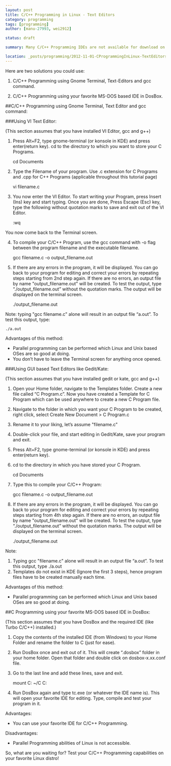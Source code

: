 ```yaml
---
layout: post
title: C/C++ Programming in Linux - Text Editors
category: programming
tags: [programming]
author: [manu-27993, wei2912]

status: draft

summary: Many C/C++ Programming IDEs are not available for download on Linux. Here, we cover the solutions in Linux.

location: _posts/programming/2012-11-01-CProgrammingInLinux-TextEditors.md
--- 
```


Here are two solutions you could use:

1) C/C++ Programming using Gnome Terminal, Text-Editors and gcc command.

2) C/C++ Programming using your favorite MS-DOS based IDE in DosBox.

<!--more-->

##C/C++ Programming using Gnome Terminal, Text Editor and gcc command:


###Using VI Text Editor:

(This section assumes that you have installed VI Editor, gcc and g++)

1) Press Alt+F2, type gnome-terminal (or konsole in KDE) and press enter(return key). cd to the directory to which you want to store your C Programs.

    cd Documents

2) Type the Filename of your program. Use .c extension for C Programs and .cpp for C++ Programs (applicable throughout this tutorial page)

    vi filename.c

3) You now enter the VI Editor. To start writing your Program, press Insert (Ins) key and start typing.
Once you are done, Press Escape (Esc) key, type the following without quotation marks to save and exit out of the VI Editor.

    :wq 

You now come back to the Terminal screen. 

4) To compile your C/C++ Program, use the gcc command with -o flag between the program filename and the executable filename. 

    gcc filename.c -o output_filename.out

5) If there are any errors in the program, it will be displayed. You can go back to your program for editing and correct your errors by repeating steps starting from 2nd step again.
If there are no errors, an output file by name "output_filename.out" will be created.
To test the output, type “./output_filename.out” without the quotation marks. The output will be displayed on the terminal screen.

    ./output_filename.out

Note: typing "gcc filename.c" alone will result in an output file “a.out”. To test this output, type:

    ./a.out

Advantages of this method:

- Parallel programming can be performed which Linux and Unix based OSes are so good at doing.
- You don’t have to leave the Terminal screen for anything once opened.

###Using GUI based Text Editors like Gedit/Kate:

(This section assumes that you have installed gedit or kate, gcc and g++)

1) Open your Home folder, navigate to the Templates folder. Create a new file called “C Program.c”. Now you have created a Template for C Program which can be used anywhere to create a new C Program file.

2) Navigate to the folder in which you want your C Program to be created, right click, select Create New Document > C Program.c

3) Rename it to your liking, let’s assume "filename.c"

4) Double-click your file, and start editing in Gedit/Kate, save your program and exit.

5) Press Alt+F2, type gnome-terminal (or konsole in KDE) and press enter(return key).

6) cd to the directory in which you have stored your C Program.

    cd Documents

7) Type this to compile your C/C++ Program:

    gcc filename.c -o output_filename.out

8) If there are any errors in the program, it will be displayed. You can go back to your program for editing and correct your errors by repeating steps starting from 4th step again.
If there are no errors, an output file by name "output_filename.out" will be created.
To test the output, type “./output_filename.out” without the quotation marks. The output will be displayed on the terminal screen.

    ./output_filename.out

Note:
1) Typing gcc "filename.c" alone will result in an output file “a.out”. To test this output, type ./a.out
2) Templates do not exist in KDE (Ignore the first 3 steps), hence program files have to be created manually each time. 

Advantages of this method:

- Parallel programming can be performed which Linux and Unix based OSes are so good at doing.



##C Programming using your favorite MS-DOS based IDE in DosBox:

(This section assumes that you have DosBox and the required IDE (like Turbo C/C++) installed.)

1) Copy the contents of the installed IDE (from Windows) to your Home Folder and rename the folder to C (just for ease).

2) Run DosBox once and exit out of it. This will create “.dosbox” folder in your home folder. Open that folder and double click on dosbox-x.xx.conf file.

3) Go to the last line and add these lines, save and exit.

    mount C: ~/C
    C:

4) Run DosBox again and type tc.exe (or whatever the IDE name is). This will open your favorite IDE for editing. Type, compile and test your program in it.

Advantages:

- You can use your favorite IDE for C/C++ Programming.

Disadvantages:

- Parallel Programming abilities of Linux is not accessible.

So, what are you waiting for? Test your C/C++ Programming capabilities on your favorite Linux distro!
